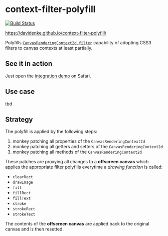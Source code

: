 # context-filter-polyfill

[![Build Status](https://travis-ci.org/davidenke/context-filter-polyfill.svg?branch=master)](https://travis-ci.org/davidenke/context-filter-polyfill)

https://davidenke.github.io/context-filter-polyfill/

Polyfills [`CanvasRenderingContext2d.filter`](https://developer.mozilla.org/en-US/docs/Web/API/CanvasRenderingContext2D/filter) capability of adopting CSS3 filters to canvas contexts at least partially.

## See it in action
Just open the [integration demo](https://davidenke.github.io/context-filter-polyfill/) on Safari.

## Use case
tbd

## Strategy
The polyfill is applied by the following steps:

1. monkey patching all properties of the `CanvasRenderingContext2d`
1. monkey patching all getters and setters of the `CanvasRenderingContext2d`
1. monkey patching all methods of the `CanvasRenderingContext2d`


These patches are proxying all changes to a **offscreen canvas** which applies the appropriate filter polyfills everytime a _drawing 
function_ is called:

* `clearRect`
* `drawImage`
* `fill`
* `fillRect`
* `fillText`
* `stroke`
* `strokeRect`
* `strokeText`

The contents of the **offscreen canvas** are applied back to the original canvas and is then resetted.
